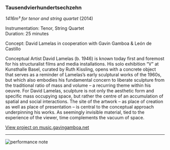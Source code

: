### Tausendvierhundertsechzehn
*1416m³ for tenor and string quartet* (2014)

Instrumentation: Tenor, String Quartet<br>
Duration: 25 minutes

Concept: David Lamelas in cooperation with Gavin Gamboa & León de Castillo<br>

Conceptual Artist David Lamelas (b. 1946) is known today first and foremost for his structuralist films and media installations. His solo exhibition “V” at Kunsthalle Basel, curated by Ruth Kissling, opens with a concrete object that serves as a reminder of Lamelas’s early sculptural works of the 1960s, but which also embodies his fundamental concern to liberate sculpture from the traditional ratio of mass and volume – a recurring theme within his oeuvre. For David Lamelas, sculpture is not only the aesthetic form and specific mass occupying space, but rather the centre of an accumulation of spatial and social interactions. The site of the artwork – as place of creation as well as place of presentation – is central to the conceptual approach underpinning his works. As seemingly invisible material, tied to the experience of the viewer, time complements the vacuum of space.

[View project on music.gavingamboa.net](http://music.gavingamboa.net/tausendvierhundertsechzehn/)

- - -

![performance note](http://gavingamboa.net/tausenvierhundertsechzehn/performanceNote.png)
